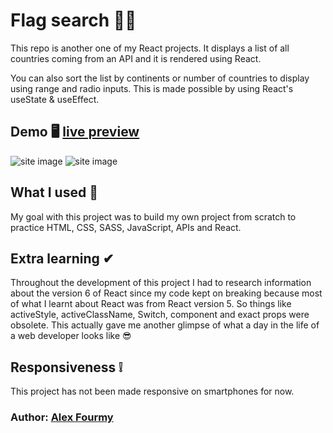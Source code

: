# Flag search 🏴‍☠️

This repo is another one of my React projects. It displays a list of all countries coming from an API and it is rendered using React. 

You can also sort the list by continents or number of countries to display using range and radio inputs. This is made possible by using React's useState & useEffect.

## Demo 🖥 [live preview](https://flag-search.herokuapp.com/)

![site image](https://i.imgur.com/CFfBjWo.jpg)
![site image](https://i.imgur.com/Hbh4az6.jpg)

## What I used 🔨
My goal with this project was to build my own project from scratch to practice HTML, CSS, SASS, JavaScript, APIs and React. 

## Extra learning ✔
Throughout the development of this project I had to research information about the version 6 of React since my code kept on breaking because most of what I learnt about React was from React version 5. So things like activeStyle, activeClassName, Switch, component and exact props were obsolete. This actually gave me another glimpse of what a day in the life of a web developer looks like 😎  

## Responsiveness ❕
This project has not been made responsive on smartphones for now.

### Author: [Alex Fourmy](https://www.linkedin.com/in/alex-fourmy/)
